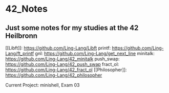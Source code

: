 # 42_Notes
Just some notes for my studies at the 42 Heilbronn
---
[[Libft]]: https://github.com/Ling-Lang/Libft
printf: https://github.com/Ling-Lang/ft_printf
gnl: https://github.com/Ling-Lang/get_next_line
minitalk: https://github.com/Ling-Lang/42_minitalk
push_swap: https://github.com/Ling-Lang/42_push_swap
fract_ol: https://github.com/Ling-Lang/42_fract_ol
[[Philosopher]]: https://github.com/Ling-Lang/42_philosopher

Current Project:  minishell, Exam 03
